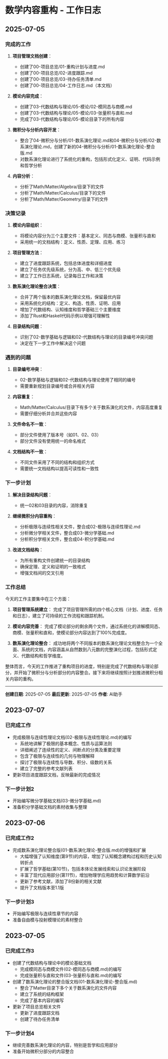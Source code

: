 # 数学内容重构 - 工作日志

## 2025-07-05

### 完成的工作

1. **项目管理文档创建**：
   - 创建了00-项目总览/01-重构计划与进度.md
   - 创建了00-项目总览/02-进度跟踪.md
   - 创建了00-项目总览/03-待办任务清单.md
   - 创建了00-项目总览/04-工作日志.md（本文档）

2. **模论内容完成**：
   - 创建了03-代数结构与理论/05-模论/02-模同态与商模.md
   - 创建了03-代数结构与理论/05-模论/03-张量积与直和.md
   - 完成了03-代数结构与理论/05-模论目录下的所有内容

3. **微积分与分析内容开发**：
   - 整合了04-微积分与分析/01-数系演化理论.md和04-微积分与分析/02-数系演化理论.md，创建了新的04-微积分与分析/01-数系演化理论-整合版.md
   - 对数系演化理论进行了系统化的重构，包括形式化定义、证明、代码示例和哲学分析

4. **内容分析**：
   - 分析了Math/Matter/Algebra/目录下的文件
   - 分析了Math/Matter/Calculus/目录下的文件
   - 分析了Math/Matter/Geometry/目录下的文件

### 决策记录

1. **模论内容组织**：
   - 将模论内容分为三个主要文件：基本定义、同态与商模、张量积与直和
   - 采用统一的文档结构：定义、性质、定理、应用、练习

2. **项目管理方法**：
   - 建立了进度跟踪系统，包括总体进度和详细进度
   - 建立了任务优先级系统，分为高、中、低三个优先级
   - 建立了工作日志系统，记录每日工作和决策

3. **数系演化理论整合决策**：
   - 合并了两个版本的数系演化理论文档，保留最优内容
   - 采用系统化的结构：定义、构造、性质、证明、应用
   - 增加了代数结构、认知维度和哲学基础三个主要维度
   - 添加了Rust和Haskell代码示例以增强可理解性

4. **目录结构问题**：
   - 识别了02-数学基础与逻辑和02-代数结构与理论的目录编号冲突问题
   - 决定在下一步工作中解决这个问题

### 遇到的问题

1. **目录编号冲突**：
   - 02-数学基础与逻辑和02-代数结构与理论使用了相同的编号
   - 需要重新规划目录编号或合并相关内容

2. **内容重复**：
   - Math/Matter/Calculus/目录下有多个关于数系演化的文件，内容高度重复
   - 需要仔细分析并合并这些内容

3. **文件命名不一致**：
   - 部分文件使用了版本号（如01、02、03）
   - 部分文件没有使用统一的命名格式

4. **文档结构不一致**：
   - 不同文件采用了不同的结构和组织方式
   - 需要统一文档结构以提高可读性和一致性

### 下一步计划

1. **解决目录结构问题**：
   - 统一02和03目录的内容，消除重复

2. **继续微积分内容重构**：
   - 分析极限与连续性相关文件，整合成02-极限与连续性理论.md
   - 分析微分学相关文件，整合成03-微分学基础.md
   - 分析积分学相关文件，整合成04-积分学基础.md

3. **改进文档结构**：
   - 为所有重构文件创建统一的目录结构
   - 确保定理、定义和证明的一致格式
   - 增强文档间的交叉引用

### 工作总结

今天的工作主要集中在三个方面：

1. **项目管理系统建立**：
   完成了项目管理所需的四个核心文档（计划、进度、任务和日志），建立了可持续的工作流程和跟踪机制。

2. **模论内容完善**：
   完成了模论部分的剩余两个文件，通过系统化的讲解模同态、商模、张量积和直和，使模论部分内容达到了100%完成度。

3. **数系演化理论整合**：
   成功地将两个不同版本的数系演化理论文档整合为一个全面、系统的文档，内容涵盖从自然数到八元数的完整演化过程，包括形式定义、代数结构和哲学维度。

整体而言，今天的工作推进了重构项目的进度，特别是完成了代数结构与理论部分，并开始了微积分与分析部分的内容整合。接下来将继续按照计划推进微积分相关内容的重构。

---

**创建日期**: 2025-07-05
**最后更新**: 2025-07-05
**作者**: AI助手

## 2023-07-07

### 已完成工作

- 完成极限与连续性理论文档(02-极限与连续性理论.md)的编写
  - 系统地讲解了极限的基本概念、性质与运算法则
  - 详细阐述了连续性的定义、间断点的分类及重要定理
  - 包含了极限与连续性的几何与物理解释
  - 探讨了极限与连续性与导数、积分、级数的关系
  - 建立了完整的参考文献列表
- 更新项目进度跟踪文档，反映最新的完成情况

### 下一步计划2

- 开始编写微分学基础文档(03-微分学基础.md)
- 准备积分学基础文档的素材收集与整理

## 2023-07-06

### 已完成工作2

- 完成数系演化理论整合版(01-数系演化理论-整合版.md)的增强和扩展
  - 大幅增强了认知维度(第9节)的内容，增加了认知概念建构过程和历史认知转折点
  - 扩展了哲学基础(第10节)，包括本体论发展线索和认识论发展阶段
  - 丰富了现代应用部分(第11节)，增加物理学应用趋势和计算数学前沿
  - 更新了参考文献，添加了8份新的相关文献
  - 提升了文档版本至1.1版

### 下一步计划3

- 开始编写极限与连续性章节的内容
- 准备自由模与投射模理论的素材整合

## 2023-07-05

### 已完成工作3

- 创建了代数结构与理论中的模论基础文档
  - 完成模同态与商模文件(02-模同态与商模.md)的编写
  - 完成张量积与直和文件(03-张量积与直和.md)的编写
- 创建了数系演化理论的整合版文档(01-数系演化理论-整合版.md)
  - 整合了Matter目录下多个关于数系演化的文件内容
  - 建立了系统的结构框架
  - 完成了基本内容的编写
- 更新了项目总览相关文件
  - 更新了进度跟踪文档
  - 创建了待办任务清单

### 下一步计划4

- 继续完善数系演化理论的内容，特别是哲学和应用部分
- 准备开始微积分部分的内容整合

